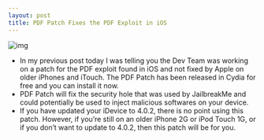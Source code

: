 ```yaml
---
layout: post
title: PDF Patch Fixes the PDF Exploit in iOS
---
```

![img](http://media.idownloadblog.com/wp-content/uploads/2010/08/PDF-Patch.png)
* In my previous post today I was telling you the Dev Team was working on a patch for the PDF exploit found in iOS and not fixed by Apple on older iPhones and iTouch. The PDF Patch has been released in Cydia for free and you can install it now.
* PDF Patch will fix the security hole that was used by JailbreakMe and could potentially be used to inject malicious softwares on your device.
* If you have updated your iDevice to 4.0.2, there is no point using this patch. However, if you’re still on an older iPhone 2G or iPod Touch 1G, or if you don’t want to update to 4.0.2, then this patch will be for you.

